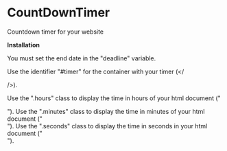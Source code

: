 # CountDownTimer
Countdown timer for your website

**Installation**

You must set the end date in the "deadline" variable.

Use the identifier "#timer" for the container with your timer (</<div id = "timer">/>).
  
Use the ".hours" class to display the time in hours of your html document ("<div class = "hours">").
Use the ".minutes" class to display the time in minutes of your html document ("<div class = "minutes">").
Use the ".seconds" class to display the time in seconds in your html document ("<div class = "seconds">").
